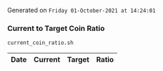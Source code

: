 Generated on `Friday 01-October-2021 at 14:24:01`

### Current to Target Coin Ratio
`current_coin_ratio.sh`

Date|Current|Target|Ratio
---|---|---|---
